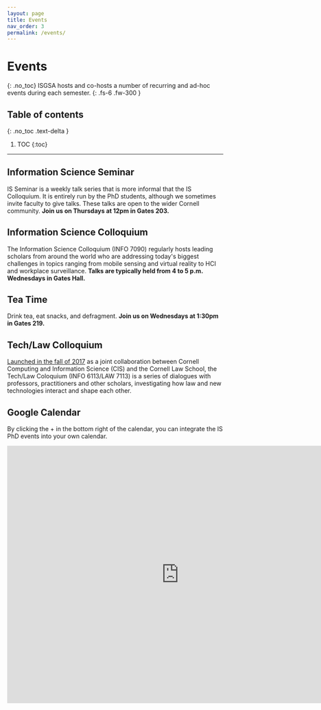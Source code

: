 ```yaml
---
layout: page
title: Events
nav_order: 3
permalink: /events/
---
```


# Events
{: .no_toc}
ISGSA hosts and co-hosts a number of recurring and ad-hoc events during each semester.
{: .fs-6 .fw-300 }

## Table of contents
{: .no_toc .text-delta }

1. TOC
{:toc}

---

## Information Science Seminar
IS Seminar is a weekly talk series that is more informal that the IS Colloquium. It is entirely run by the PhD students, although we sometimes invite faculty to give talks. These talks are open to the wider Cornell community. **Join us on Thursdays at 12pm in Gates 203.**

## Information Science Colloquium
The Information Science Colloquium (INFO 7090) regularly hosts leading scholars from around the world who are addressing today's biggest challenges in topics ranging from mobile sensing and virtual reality to HCI and workplace surveillance. **Talks are typically held from 4 to 5 p.m. Wednesdays in Gates Hall.**

## Tea Time
Drink tea, eat snacks, and defragment. **Join us on Wednesdays at 1:30pm in Gates 219.**

## Tech/Law Colloquium
[Launched in the fall of 2017](https://infosci.cornell.edu/information/news/newsitem351/new-techlaw-series-explore-surveillance-privacy-bias) as a joint collaboration between Cornell Computing and Information Science (CIS) and the Cornell Law School, the Tech/Law Coloquium (INFO 6113/LAW 7113) is a series of dialogues with professors, practitioners and other scholars, investigating how law and new technologies interact and shape each other. 

## Google Calendar
By clicking the + in the bottom right of the calendar, you can integrate the IS PhD events into your own calendar.
<iframe src="https://calendar.google.com/calendar/embed?src=i8ec4n1tcgobfbbf3ms1onf8rs%40group.calendar.google.com&ctz=America%2FNew_York" style="border: 0" width="800" height="600" frameborder="0" scrolling="no"></iframe>
